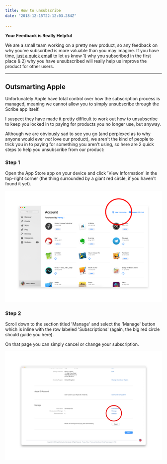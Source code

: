 ```yaml
---
title: How to unsubscribe
date: "2018-12-15T22:12:03.284Z"

---
```



**Your Feedback is Really Helpful**

We are a small team working on a pretty new product, so any feedback on why you've subscribed is more valuable than you may imagine.
If you have time, [just a quick email](mailto:jonathan@scribeapp.co?Subject=Scribe%20Unsubscribe%20Feedback) to let us know 1) why you subscribed in the first place & 2) why you have unsubscribed will really help us improve the product for other users.

---

## Outsmarting Apple

Unfortunately Apple have total control over how the subscription process is managed, meaning we cannot allow you to simply unsubscribe through the Scribe app itself.

I suspect they have made it pretty difficult to work out how to unsubscribe to keep you locked in to paying for products you no longer use, but anyway.

Although we are obviously sad to see you go (and perplexed as to why anyone would ever *not* love our product), we aren't the kind of people to trick you in to paying for something you aren't using, so here are 2 quick steps to help you unsubscribe from our product:



### Step 1

Open the App Store app on your device and click 'View Information' in the top-right corner (the thing surrounded by a giant red circle, if you haven't found it yet).

![App Store](./unsubscribe-1.jpg)



### Step 2

Scroll down to the section titled 'Manage' and select the 'Manage' button which is inline with the row labeled 'Subscriptions' (again, the big red circle should guide you here).

On that page you can simply cancel or change your subscription.

![App Store](./unsubscribe-2.jpg)
